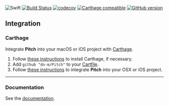 ![Swift](https://img.shields.io/badge/%20in-swift%203.0-orange.svg) 
[![Build Status](https://travis-ci.org/dn-m/Pitch.svg?branch=master)](https://travis-ci.org/dn-m/Pitch) 
[![codecov](https://codecov.io/gh/dn-m/Pitch/branch/master/graph/badge.svg)](https://codecov.io/gh/dn-m/Pitch) 
[![Carthage compatible](https://img.shields.io/badge/Carthage-compatible-4BC51D.svg?style=flat)](https://github.com/Carthage/Carthage) 
[![GitHub version](https://badge.fury.io/gh/dn-m%2FPitch.svg)](https://badge.fury.io/gh/dn-m%2FPitch)


<a name="integration"></a>
## Integration
### Carthage
Integrate **Pitch** into your macOS or iOS project with [Carthage](https://github.com/Carthage/Carthage).

1. Follow [these instructions](https://github.com/Carthage/Carthage#installing-carthage) to install Carthage, if necessary.
2. Add `github "dn-m/Pitch"` to your [Cartfile](https://github.com/Carthage/Carthage/blob/master/Documentation/Artifacts.md#cartfile).
3. Follow [these instructions](https://github.com/Carthage/Carthage#adding-frameworks-to-an-application) to integrate **Pitch** into your OSX or iOS project.


---

### Documentation
See the [documentation](http://dn-m.github.io/Pitch/).

